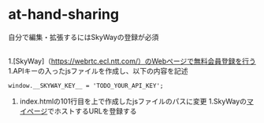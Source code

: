 # at-hand-sharing
 自分で編集・拡張するにはSkyWayの登録が必須
##
1.[SkyWay]（https://webrtc.ecl.ntt.com/）のWebページで無料会員登録を行う
1.APIキーの入ったjsファイルを作成し、以下の内容を記述
```
window.__SKYWAY_KEY__ = 'TODO_YOUR_API_KEY';
```
1. index.htmlの101行目を上で作成したjsファイルのパスに変更
1.SkyWayの[マイページ](https://console-webrtc-free.ecl.ntt.com/)でホストするURLを登録する
 
